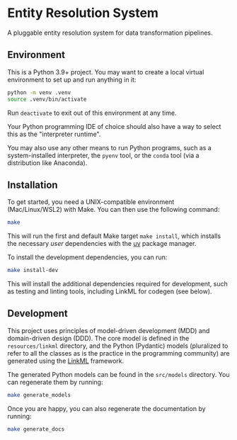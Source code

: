 # Entity Resolution System

A pluggable entity resolution system for data transformation pipelines.

## Environment

This is a Python 3.9+ project. You may want to create a
local virtual environment to set up and run anything in it:

```bash
python -m venv .venv
source .venv/bin/activate
```

Run `deactivate` to exit out of this environment at any time.

Your Python programming IDE of choice should also have a way to select
this as the "interpreter runtime".

You may also use any other means to run Python programs, such as a
system-installed interpreter, the `pyenv` tool, or the `conda` tool (via a
distribution like Anaconda).

## Installation

To get started, you need a UNIX-compatible environment (Mac/Linux/WSL2) with Make. You can then use the following command:

```bash
make
```

This will run the first and default Make target `make install`, which installs the necessary _user_ dependencies with the [uv](https://docs.astral.sh/uv/getting-started/installation/) package manager.

To install the development dependencies, you can run:

```bash
make install-dev
```

This will install the additional dependencies required for development, such as testing and linting tools, including LinkML for codegen (see below).

## Development

This project uses principles of model-driven development (MDD) and domain-driven design (DDD). The core model is defined in the `resources/linkml` directory, and the Python (Pydantic) models (pluralized to refer to all the classes as is the practice in the programming community) are generated using the [LinkML](https://linkml.io/) framework.

The generated Python models can be found in the `src/models` directory. You can regenerate them by running:

```bash
make generate_models
```

Once you are happy, you can also regenerate the documentation by running:

```bash
make generate_docs
```
